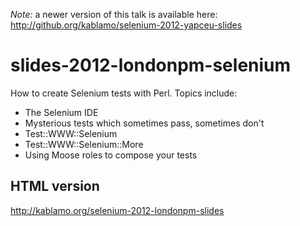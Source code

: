 *Note:* a newer version of this talk is available here:
http://github.org/kablamo/selenium-2012-yapceu-slides

slides-2012-londonpm-selenium
=============================

How to create Selenium tests with Perl.  Topics include:

- The Selenium IDE
- Mysterious tests which sometimes pass, sometimes don't
- Test::WWW::Selenium
- Test::WWW::Selenium::More
- Using Moose roles to compose your tests

HTML version
------------
http://kablamo.org/selenium-2012-londonpm-slides

